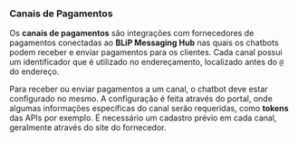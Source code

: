 ### Canais de Pagamentos

Os **canais de pagamentos** são integrações com fornecedores de pagamentos conectadas ao **BLiP Messaging Hub** nas quais os chatbots podem receber e enviar pagamentos para os clientes. Cada canal possui um identificador que é utilizado no endereçamento, localizado antes do `@` do endereço.

Para receber ou enviar pagamentos a um canal, o chatbot deve estar configurado no mesmo. A configuração é feita através do portal, onde algumas informações específicas do canal serão requeridas, como **tokens** das APIs por exemplo. É necessário um cadastro prévio em cada canal, geralmente através do site do fornecedor.
